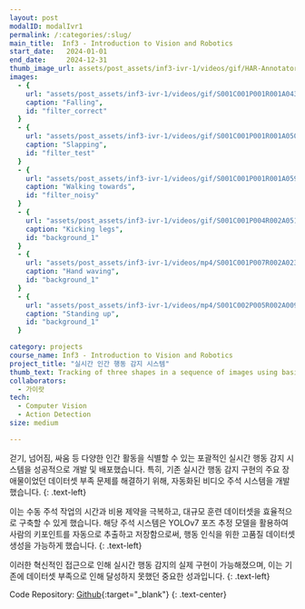 ```yaml
---
layout: post
modalID: modalIvr1
permalink: /:categories/:slug/
main_title:  Inf3 - Introduction to Vision and Robotics
start_date:   2024-01-01
end_date:     2024-12-31
thumb_image_url: assets/post_assets/inf3-ivr-1/videos/gif/HAR-Annotator-demo.gif
images:
  - {
    url: "assets/post_assets/inf3-ivr-1/videos/gif/S001C001P001R001A043_rgb_hp.gif",
    caption: "Falling",
    id: "filter_correct"
  }
  - {
    url: "assets/post_assets/inf3-ivr-1/videos/gif/S001C001P001R001A050_rgb_hp.gif",
    caption: "Slapping",
    id: "filter_test"
  }
  - {
    url: "assets/post_assets/inf3-ivr-1/videos/gif/S001C001P001R001A059_rgb_hp.gif",
    caption: "Walking towards",
    id: "filter_noisy"
  }
  - {
    url: "assets/post_assets/inf3-ivr-1/videos/gif/S001C001P004R002A051_rgb_hp.gif",
    caption: "Kicking legs",
    id: "background_1"
  }
  - {
    url: "assets/post_assets/inf3-ivr-1/videos/mp4/S001C001P007R002A023_rgb_hp.mp4",
    caption: "Hand waving",
    id: "background_1"
  }
  - {
    url: "assets/post_assets/inf3-ivr-1/videos/mp4/S001C002P005R002A009_rgb_hp.mp4",
    caption: "Standing up",
    id: "background_1"
  }

category: projects
course_name: Inf3 - Introduction to Vision and Robotics
project_title: "실시간 인간 행동 감지 시스템"
thumb_text: Tracking of three shapes in a sequence of images using basic shape and color recognition techniques
collaborators:
  - 가이랏
tech:
  - Computer Vision
  - Action Detection
size: medium

---
```


<div class="post-content-markdown">

걷기, 넘어짐, 싸움 등 다양한 인간 활동을 식별할 수 있는 포괄적인 실시간 행동 감지 시스템을 성공적으로 개발 및 배포했습니다. 특히, 기존 실시간 행동
감지 구현의 주요 장애물이었던 데이터셋 부족 문제를 해결하기 위해, 자동화된 비디오 주석 시스템을 개발했습니다. 
{: .text-left}

이는 수동 주석 작업의 시간과 비용 제약을 극복하고, 대규모 훈련 데이터셋을 효율적으로 구축할 수 있게 했습니다. 해당 주석 시스템은 YOLOv7 포즈 추정 모델을 활용하여 사람의 키포인트를 자동으로
추출하고 저장함으로써, 행동 인식을 위한 고품질 데이터셋 생성을 가능하게 했습니다. 
{: .text-left}

이러한 혁신적인 접근으로 인해 실시간 행동 감지의 실제 구현이 가능해졌으며, 이는 기존에 데이터셋 부족으로 인해 달성하지 못했던 중요한 성과입니다.
{: .text-left}

Code Repository: [Github](https://github.com/Harry-KIT/HAR-World){:target="_blank"}
{: .text-center}

</div>
